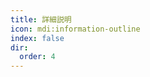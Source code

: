 ```yaml
---
title: 詳細説明
icon: mdi:information-outline
index: false
dir:
  order: 4
---
```


<Catalog base='/ja-jp/manual/introduction/' />

